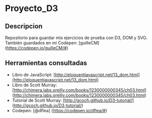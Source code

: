 # Proyecto_D3
## Descripcion
Repositorio para guardar mis ejercicios de prueba con D3, DOM y SVG.  
También guardados en mi Codepen: [guilleCM] (https://codepen.io/guilleCM/#) 
## Herramientas consultadas
- Libro de JavaScript: [http://eloquentjavascript.net/13_dom.html](http://eloquentjavascript.net/13_dom.html)
- Libro de Scott Murray: [http://chimera.labs.oreilly.com/books/1230000000345/ch03.html] (http://chimera.labs.oreilly.com/books/1230000000345/ch03.html)
- Tutorial de Scott Murray: [http://gcoch.github.io/D3-tutorial/] (http://gcoch.github.io/D3-tutorial/)
- Codepen: [@dflea] (https://codepen.io/dflea/#) 
